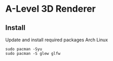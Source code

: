 # A-Level 3D Renderer


## Install
Update and install required packages Arch Linux
```
sudo pacman -Syu
sudo pacman -S glew glfw
```